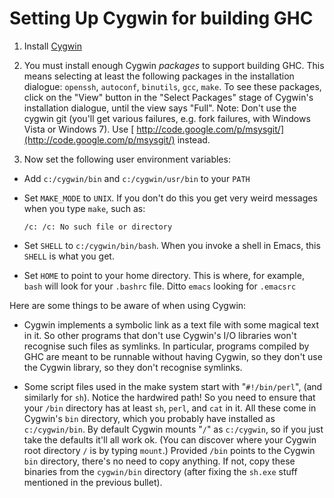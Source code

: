 # Setting Up Cygwin for building GHC


1. Install [ Cygwin](http://www.cygwin.com/)

1. You must install enough Cygwin *packages* to support building GHC. This means selecting at least the following packages in the installation dialogue:
  `openssh`,
  `autoconf`,
  `binutils`,
  `gcc`,
  `make`.
  To see these packages, click on the "View" button in the "Select Packages" stage of Cygwin's installation dialogue, until the view says "Full". Note: Don't use the cygwin git (you'll get various failures, e.g. fork failures, with Windows Vista or Windows 7). Use [
  http://code.google.com/p/msysgit/](http://code.google.com/p/msysgit/) instead.

1. Now set the following user environment variables:

  - Add `c:/cygwin/bin` and `c:/cygwin/usr/bin` to your `PATH`
  - Set `MAKE_MODE` to `UNIX`. If you don't do this you get very weird messages when you type `make`, such as:

    ```wiki
    /c: /c: No such file or directory
    ```
  - Set `SHELL` to `c:/cygwin/bin/bash`. When you invoke a shell in Emacs, this `SHELL` is what you get.
  - Set `HOME` to point to your home directory.  This is where, for example, `bash` will look for your `.bashrc` file. Ditto `emacs` looking for `.emacsrc`


Here are some things to be aware of when using Cygwin:


- Cygwin implements a symbolic link as a text file with some magical text in it.  So other programs that don't use Cygwin's I/O libraries won't recognise such files as symlinks. In particular, programs compiled by GHC are meant to be runnable without having Cygwin, so they don't use the Cygwin library, so they don't recognise symlinks.

- Some script files used in the make system start with "`#!/bin/perl`", (and similarly for `sh`).  Notice the hardwired path! So you need to ensure that your `/bin` directory has at least `sh`, `perl`, and `cat` in it. All these come in Cygwin's `bin` directory, which you probably have installed as `c:/cygwin/bin`.  By default Cygwin mounts "`/`" as `c:/cygwin`, so if you just take the defaults it'll all work ok. (You can discover where your Cygwin root directory `/` is by typing `mount`.) Provided `/bin` points to the Cygwin `bin` directory, there's no need to copy anything.  If not, copy these binaries from the `cygwin/bin` directory (after fixing the `sh.exe` stuff mentioned in the previous bullet).
